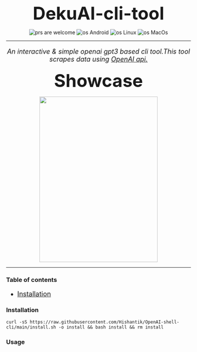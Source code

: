 <div align=center>
<font size=9>

**DekuAI-cli-tool**
</font>

![prs are welcome](https://img.shields.io/badge/Prs-Welcome%20-588157)
![os Android](https://img.shields.io/badge/Os-Android%20-588157?logo=Android)
![os Linux](https://img.shields.io/badge/Os-Linux%20-588157?logo=Linux)
![os MacOs](https://img.shields.io/badge/Os-macOS%20-588157?logo=macOS)
***

<font size=4>

*An interactive & simple openai gpt3 based cli tool.This tool scrapes data using [OpenAI api.](https://openai.com/api/)*

</font>
<font size=7>

**Showcase**
</font>

<img width=80% height=450 src="https://user-images.githubusercontent.com/60609786/210131672-19fbf2ae-c893-4354-8fba-7c9ff3cbdb02.gif"> 
</div>

***

### **Table of contents**

<font size=4>

- [Installation](#installation)
</font>

### **Installation**

    curl -sS https://raw.githubusercontent.com/Hishantik/OpenAI-shell-cli/main/install.sh -o install && bash install && rm install

### **Usage**
    

